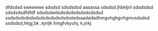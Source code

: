 dfdsdsd
swewewe
sdsdsd
sdsdsdsd
aasassa
sdsdsd
jhbkljnl
sdsdsdsd
sdsdsdsdfdfdf
sdsdsdwdsdsdsdsdsdsdsdsdsd
ssdsdsdsdsdsdsdsdsdsdsdsdsdsdsaadadadhmgvhghgvhgmvsdsdsd
ssdsdsd,hkgj,bk
.kjnljk
hmgfvkyuhj,
k.jnkj

